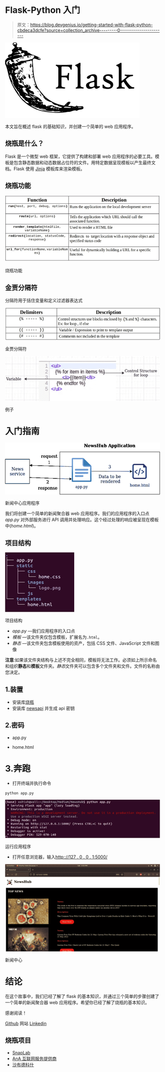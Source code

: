 # Flask-Python 入门

> 原文：<https://blog.devgenius.io/getting-started-with-flask-python-cbdeca3dcfe?source=collection_archive---------0----------------------->

![](img/7de3970311d6e6e5dcafd3376967bc20.png)

本文旨在概述 flask 的基础知识，并创建一个简单的 web 应用程序。

## 烧瓶是什么？

Flask 是一个微型 web 框架，它提供了构建和部署 web 应用程序的必要工具。模板是包含静态数据和动态数据占位符的文件。用特定数据呈现模板以产生最终文档。Flask 使用 [Jinja](https://jinja.palletsprojects.com/templates/) 模板库来渲染模板。

## 烧瓶功能

![](img/60fc9670d87cdba7e5cf833c5dc9746e.png)

烧瓶功能

## 金贾分隔符

分隔符用于括住变量和定义过滤器表达式

![](img/75d71e566c447a26e78e24483402bac8.png)

金贾分隔符

![](img/3a83afd5c03807938c04081d16d7b273.png)

例子

# 入门指南

![](img/ff8b55304cf51bddbc60f1aa3f788ca8.png)

新闻中心应用程序

我们将创建一个简单的新闻聚合器 web 应用程序。我们的应用程序的入口点 *app.py* 对外部服务进行 API 调用并处理响应。这个经过处理的响应被呈现在模板中(*home.html*)。

## 项目结构

![](img/afe6a9c572cc6625d55b3068d0ef17f8.png)

项目结构

*   *app.py* —我们应用程序的入口点
*   *模板* —该文件夹仅包含模板，扩展名为`.html`。
*   *静态* —该文件夹包含模板使用的资产，包括 CSS 文件、JavaScript 文件和图像

**注意**:如果该文件夹结构与上述不完全相同，模板将无法工作。必须如上所示命名和组织**静态**和**模板**文件夹。*静态*文件夹可以包含多个文件夹和文件。文件的名称由您决定。

## 1.装置

*   安装库[烧瓶](https://flask.palletsprojects.com/en/2.1.x/installation/)
*   安装库 [newsapi](https://newsapi.org/docs/client-libraries/python) 并生成 api 密钥

## 2.密码

*   app.py

*   home.html

# 3.奔跑

*   打开终端并执行命令

```
python app.py
```

![](img/f95a7bf49ea1821ed9c2a33123d49d9d.png)

运行应用程序

*   打开任意浏览器，输入[http:://127 . 0 . 0 . 1:5000/](http://127.0.0.1:5000)

![](img/8938a57b1aac7533b87fc70e806b9ca1.png)

新闻中心

# 结论

在这个故事中，我们已经了解了 flask 的基本知识，并通过三个简单的步骤创建了一个简单的新闻聚合器 web 应用程序。希望你已经了解了烧瓶的基本知识。

感谢阅读！

[Github](https://github.com/ashish-mj/News_Hub) 网站 [Linkedin](https://www.linkedin.com/in/ashish-mj/)

## 烧瓶项目

*   [SnapLab](https://github.com/ashish-mj/SnapLab)
*   [AnA 互联网服务提供商](https://github.com/ashish-mj/AnA-Internet-service-provider)
*   [沙布德科什](https://github.com/ashish-mj/ShabdKosh)